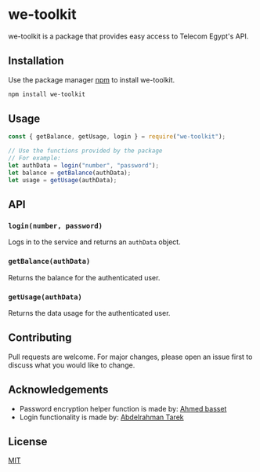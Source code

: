 # we-toolkit

we-toolkit is a package that provides easy access to Telecom Egypt's API.

## Installation

Use the package manager [npm](https://www.npmjs.com/) to install we-toolkit.

```bash
npm install we-toolkit
```

## Usage

```javascript
const { getBalance, getUsage, login } = require("we-toolkit");

// Use the functions provided by the package
// For example:
let authData = login("number", "password");
let balance = getBalance(authData);
let usage = getUsage(authData);
```

## API

### `login(number, password)`

Logs in to the service and returns an `authData` object.

### `getBalance(authData)`

Returns the balance for the authenticated user.

### `getUsage(authData)`

Returns the data usage for the authenticated user.

## Contributing

Pull requests are welcome. For major changes, please open an issue first to discuss what you would like to change.

## Acknowledgements

- Password encryption helper function is made by: [Ahmed basset](https://github.com/aabdulbasset)
- Login functionality is made by: [Abdelrahman Tarek
  ](https://github.com/abdelrahman-tarek-0)

## License

[MIT](https://choosealicense.com/licenses/mit/)
